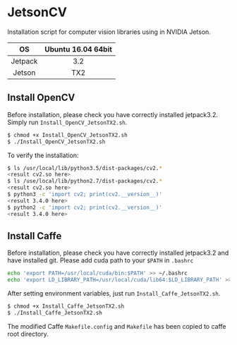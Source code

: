 # JetsonCV
Installation script for computer vision libraries using in NVIDIA Jetson.

|    OS   | Ubuntu 16.04 64bit |
|:-------:|:------------------:|
| Jetpack |  3.2               |
| Jetson  | TX2                |

## Install OpenCV
Before installation, please check you have correctly installed jetpack3.2.
Simply run `Install_OpenCV_JetsonTX2.sh`.

```bash
$ chmod +x Install_OpenCV_JetsonTX2.sh
$ ./Install_OpenCV_JetsonTX2.sh
```
To verify the installation:
```bash
$ ls /usr/local/lib/python3.5/dist-packages/cv2.*
<result cv2.so here>
$ ls /use/local/lib/python2.7/dist-packages/cv2.*
<result cv2.so here>
$ python3 -c 'import cv2; print(cv2.__version__)'
<result 3.4.0 here>
$ python2 -c 'import cv2; print(cv2.__version__)'
<result 3.4.0 here>
```

## Install Caffe
Before installation, please check you have correctly installed jetpack3.2 and have installed git.
Please add cuda path to your `$PATH` in `.bashrc`
```bash
echo 'export PATH=/usr/local/cuda/bin:$PATH' >> ~/.bashrc
echo 'export LD_LIBRARY_PATH=/usr/local/cuda/lib64:$LD_LIBRARY_PATH' >> ~/.bashrc
```

After setting environment variables, just run `Install_Caffe_JetsonTX2.sh`.

```bash
$ chmod +x Install_Caffe_JetsonTX2.sh
$ ./Install_Caffe_JetsonTX2.sh
```

The modified Caffe `Makefile.config` and `Makefile` has been copied to caffe root directory.